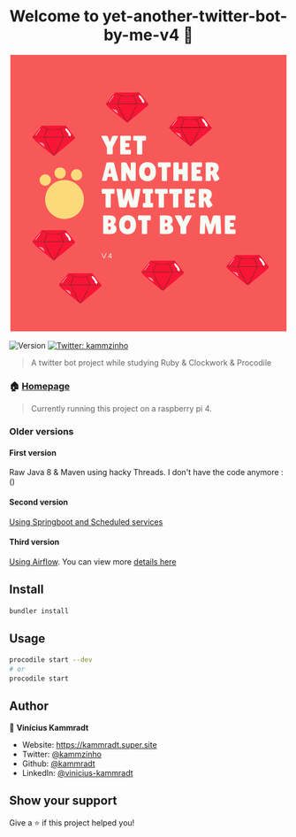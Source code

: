 <h1 align="center">Welcome to yet-another-twitter-bot-by-me-v4 👋</h1>


<div align="center">
    <img alt="logo" src="logo.png" />
</div>

<p>
  <img alt="Version" src="https://img.shields.io/badge/version-4-blue.svg?cacheSeconds=2592000" />
  <a href="https://twitter.com/kammzinho" target="_blank">
    <img alt="Twitter: kammzinho" src="https://img.shields.io/twitter/follow/kammzinho.svg?style=social" />
  </a>
</p>

> A twitter bot project while studying Ruby & Clockwork & Procodile

### 🏠 [Homepage](https://github.com/C41949)
> Currently running this project on a raspberry pi 4.

### Older versions
#### First version
Raw Java 8 & Maven using hacky Threads. I don't have the code anymore :()

#### Second version
[Using Springboot and Scheduled services](https://github.com/kammradt/twitter-bots)

#### Third version
[Using Airflow](https://github.com/C41949/guidom). You can view more [details here](https://kammradt.super.site/)

## Install

```sh
bundler install
```

## Usage

```sh
procodile start --dev
# or
procodile start 
```

## Author

👤 **Vinícius Kammradt**

* Website: https://kammradt.super.site
* Twitter: [@kammzinho](https://twitter.com/kammzinho)
* Github: [@kammradt](https://github.com/kammradt)
* LinkedIn: [@vinicius-kammradt](https://linkedin.com/in/vinicius-kammradt)

## Show your support

Give a ⭐️ if this project helped you!
